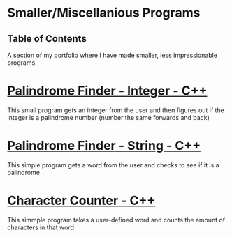 # Smaller/Miscellanious Programs
## Table of Contents
A section of my portfolio where I have made smaller, less impressionable programs.

# [Palindrome Finder - Integer - C++](https://github.com/DerkyJerky32/Misc-and-Smaller-Programs/blob/master/PalindromeFinderInteger.cpp "Derrick Demers - Palindrome (Integer)")
This small program gets an integer from the user and then figures out if the integer
is a palindrome number (number the same forwards and back)

# [Palindrome Finder - String - C++](https://github.com/DerkyJerky32/Misc-and-Smaller-Programs/blob/master/PalindromeFinderString.cpp "Derrick Demers - Palindrome (String)")
This simple program gets a word from the user and checks to see if it is a palindrome

# [Character Counter - C++](https://github.com/DerkyJerky32/Misc-and-Smaller-Programs/blob/master/CharacterCounter.cpp "Derrick Demers - Character Counter")
This simmple program takes a user-defined word and counts the amount of characters in that word
